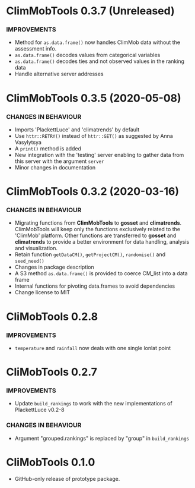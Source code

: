ClimMobTools 0.3.7 (Unreleased)
=========================

### IMPROVEMENTS

* Method for `as.data.frame()` now handles ClimMob data without the assessment info.
* `as.data.frame()` decodes values from categorical variables
* `as.data.frame()` decodes ties and not observed values in the ranking data 
* Handle alternative server addresses

ClimMobTools 0.3.5 (2020-05-08)
=========================

### CHANGES IN BEHAVIOUR

* Imports 'PlackettLuce' and 'climatrends' by default
* Use `httr::RETRY()` instead of `httr::GET()` as suggested by Anna Vasylytsya
* A `print()` method is added
* New integration with the 'testing' server enabling to gather data from this server with the argument `server`
* Minor changes in documentation

ClimMobTools 0.3.2 (2020-03-16)
=========================

### CHANGES IN BEHAVIOUR

* Migrating functions from **ClimMobTools** to **gosset** and **climatrends**. ClimMobTools will keep only the functions exclusively related to the 'ClimMob' platform. Other functions are transferred to **gosset** and **climatrends** to provide a better environment for data handling, analysis and visualization.
* Retain function `getDataCM()`, `getProjectCM()`, `randomise()` and `seed_need()`
* Changes in package description
* A S3 method `as.data.frame()` is provided to coerce CM_list into a data frame
* Internal functions for pivoting data.frames to avoid dependencies
* Change license to MIT

CliMobTools 0.2.8
=========================

### IMPROVEMENTS

* `temperature` and `rainfall` now deals with one single lonlat point 

CliMobTools 0.2.7
=========================

### IMPROVEMENTS

* Update `build_rankings` to work with the new implementations of PlackettLuce v0.2-8 

### CHANGES IN BEHAVIOUR
* Argument "grouped.rankings" is replaced by "group" in `build_rankings`


CliMobTools 0.1.0
=========================

* GitHub-only release of prototype package.